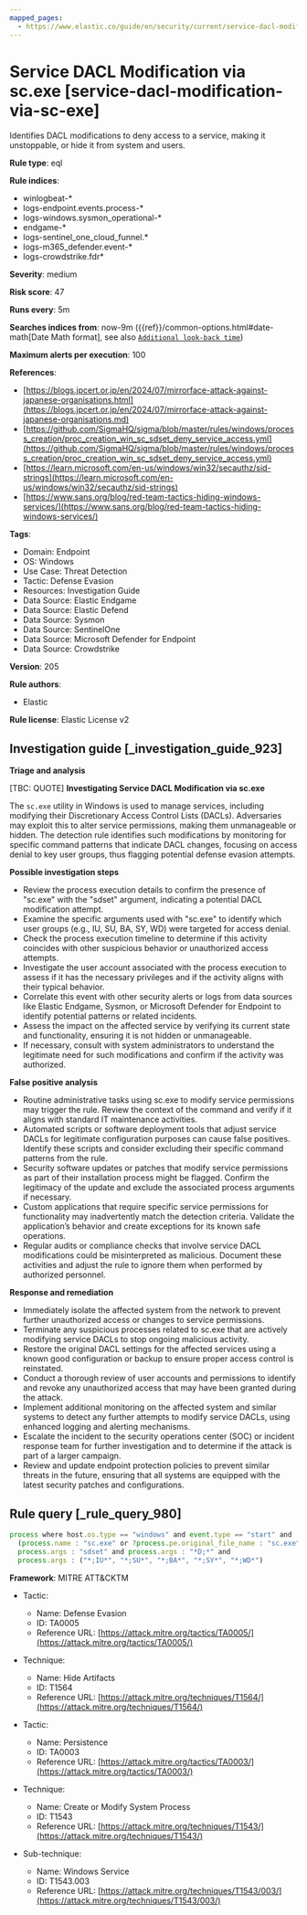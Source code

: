 ```yaml
---
mapped_pages:
  - https://www.elastic.co/guide/en/security/current/service-dacl-modification-via-sc-exe.html
---
```


# Service DACL Modification via sc.exe [service-dacl-modification-via-sc-exe]

Identifies DACL modifications to deny access to a service, making it unstoppable, or hide it from system and users.

**Rule type**: eql

**Rule indices**:

* winlogbeat-*
* logs-endpoint.events.process-*
* logs-windows.sysmon_operational-*
* endgame-*
* logs-sentinel_one_cloud_funnel.*
* logs-m365_defender.event-*
* logs-crowdstrike.fdr*

**Severity**: medium

**Risk score**: 47

**Runs every**: 5m

**Searches indices from**: now-9m ({{ref}}/common-options.html#date-math[Date Math format], see also [`Additional look-back time`](docs-content://solutions/security/detect-and-alert/create-detection-rule.md#rule-schedule))

**Maximum alerts per execution**: 100

**References**:

* [https://blogs.jpcert.or.jp/en/2024/07/mirrorface-attack-against-japanese-organisations.html](https://blogs.jpcert.or.jp/en/2024/07/mirrorface-attack-against-japanese-organisations.md)
* [https://github.com/SigmaHQ/sigma/blob/master/rules/windows/process_creation/proc_creation_win_sc_sdset_deny_service_access.yml](https://github.com/SigmaHQ/sigma/blob/master/rules/windows/process_creation/proc_creation_win_sc_sdset_deny_service_access.yml)
* [https://learn.microsoft.com/en-us/windows/win32/secauthz/sid-strings](https://learn.microsoft.com/en-us/windows/win32/secauthz/sid-strings)
* [https://www.sans.org/blog/red-team-tactics-hiding-windows-services/](https://www.sans.org/blog/red-team-tactics-hiding-windows-services/)

**Tags**:

* Domain: Endpoint
* OS: Windows
* Use Case: Threat Detection
* Tactic: Defense Evasion
* Resources: Investigation Guide
* Data Source: Elastic Endgame
* Data Source: Elastic Defend
* Data Source: Sysmon
* Data Source: SentinelOne
* Data Source: Microsoft Defender for Endpoint
* Data Source: Crowdstrike

**Version**: 205

**Rule authors**:

* Elastic

**Rule license**: Elastic License v2

## Investigation guide [_investigation_guide_923]

**Triage and analysis**

[TBC: QUOTE]
**Investigating Service DACL Modification via sc.exe**

The `sc.exe` utility in Windows is used to manage services, including modifying their Discretionary Access Control Lists (DACLs). Adversaries may exploit this to alter service permissions, making them unmanageable or hidden. The detection rule identifies such modifications by monitoring for specific command patterns that indicate DACL changes, focusing on access denial to key user groups, thus flagging potential defense evasion attempts.

**Possible investigation steps**

* Review the process execution details to confirm the presence of "sc.exe" with the "sdset" argument, indicating a potential DACL modification attempt.
* Examine the specific arguments used with "sc.exe" to identify which user groups (e.g., IU, SU, BA, SY, WD) were targeted for access denial.
* Check the process execution timeline to determine if this activity coincides with other suspicious behavior or unauthorized access attempts.
* Investigate the user account associated with the process execution to assess if it has the necessary privileges and if the activity aligns with their typical behavior.
* Correlate this event with other security alerts or logs from data sources like Elastic Endgame, Sysmon, or Microsoft Defender for Endpoint to identify potential patterns or related incidents.
* Assess the impact on the affected service by verifying its current state and functionality, ensuring it is not hidden or unmanageable.
* If necessary, consult with system administrators to understand the legitimate need for such modifications and confirm if the activity was authorized.

**False positive analysis**

* Routine administrative tasks using sc.exe to modify service permissions may trigger the rule. Review the context of the command and verify if it aligns with standard IT maintenance activities.
* Automated scripts or software deployment tools that adjust service DACLs for legitimate configuration purposes can cause false positives. Identify these scripts and consider excluding their specific command patterns from the rule.
* Security software updates or patches that modify service permissions as part of their installation process might be flagged. Confirm the legitimacy of the update and exclude the associated process arguments if necessary.
* Custom applications that require specific service permissions for functionality may inadvertently match the detection criteria. Validate the application’s behavior and create exceptions for its known safe operations.
* Regular audits or compliance checks that involve service DACL modifications could be misinterpreted as malicious. Document these activities and adjust the rule to ignore them when performed by authorized personnel.

**Response and remediation**

* Immediately isolate the affected system from the network to prevent further unauthorized access or changes to service permissions.
* Terminate any suspicious processes related to sc.exe that are actively modifying service DACLs to stop ongoing malicious activity.
* Restore the original DACL settings for the affected services using a known good configuration or backup to ensure proper access control is reinstated.
* Conduct a thorough review of user accounts and permissions to identify and revoke any unauthorized access that may have been granted during the attack.
* Implement additional monitoring on the affected system and similar systems to detect any further attempts to modify service DACLs, using enhanced logging and alerting mechanisms.
* Escalate the incident to the security operations center (SOC) or incident response team for further investigation and to determine if the attack is part of a larger campaign.
* Review and update endpoint protection policies to prevent similar threats in the future, ensuring that all systems are equipped with the latest security patches and configurations.


## Rule query [_rule_query_980]

```js
process where host.os.type == "windows" and event.type == "start" and
  (process.name : "sc.exe" or ?process.pe.original_file_name : "sc.exe") and
  process.args : "sdset" and process.args : "*D;*" and
  process.args : ("*;IU*", "*;SU*", "*;BA*", "*;SY*", "*;WD*")
```

**Framework**: MITRE ATT&CKTM

* Tactic:

    * Name: Defense Evasion
    * ID: TA0005
    * Reference URL: [https://attack.mitre.org/tactics/TA0005/](https://attack.mitre.org/tactics/TA0005/)

* Technique:

    * Name: Hide Artifacts
    * ID: T1564
    * Reference URL: [https://attack.mitre.org/techniques/T1564/](https://attack.mitre.org/techniques/T1564/)

* Tactic:

    * Name: Persistence
    * ID: TA0003
    * Reference URL: [https://attack.mitre.org/tactics/TA0003/](https://attack.mitre.org/tactics/TA0003/)

* Technique:

    * Name: Create or Modify System Process
    * ID: T1543
    * Reference URL: [https://attack.mitre.org/techniques/T1543/](https://attack.mitre.org/techniques/T1543/)

* Sub-technique:

    * Name: Windows Service
    * ID: T1543.003
    * Reference URL: [https://attack.mitre.org/techniques/T1543/003/](https://attack.mitre.org/techniques/T1543/003/)



